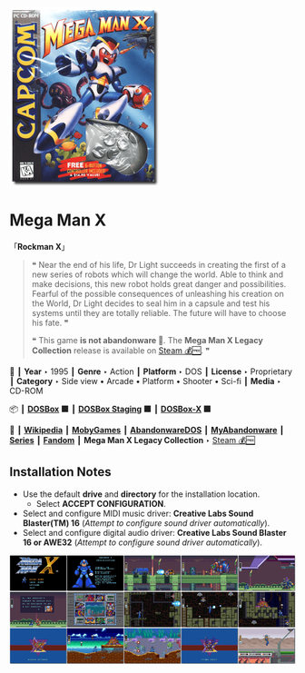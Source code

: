 ![](Thumbnail.png "application-thumbnail")

# Mega Man X

「**Rockman X**」

> ❝ Near the end of his life, Dr Light succeeds in creating the first of a new series of robots which will change the world. Able to think and make decisions, this new robot holds great danger and possibilities. Fearful of the possible consequences of unleashing his creation on the World, Dr Light decides to seal him in a capsule and test his systems until they are totally reliable. The future will have to choose his fate. ❞
>
> ❝ This game **is not abandonware 🚫**. The **Mega Man X Legacy Collection** release is available on [Steam 💰🆓](https://store.steampowered.com/app/743890/Mega_Man_X_Legacy_Collection/). ❞
>

📌 ┃ **Year** ‣ 1995 ┃ **Genre** ‣ Action ┃ **Platform** ‣ DOS ┃ **License** ‣ Proprietary ┃ **Category** ‣ Side view • Arcade • Platform • Shooter • Sci-fi ┃ **Media** ‣ CD-ROM 

📦 ┃ **[DOSBox](https://www.dosbox.com/) 🟩** ┃ **[DOSBox Staging](https://dosbox-staging.github.io/) 🟩** ┃ **[DOSBox-X](https://dosbox-x.com/) 🟩** 

📎 ┃ **[Wikipedia](https://en.wikipedia.org/wiki/Mega_Man_X_(video_game))** ┃ **[MobyGames](https://www.mobygames.com/game/1334/mega-man-x/)** ┃ **[AbandonwareDOS](https://www.abandonwaredos.com/abandonware-game.php?abandonware=Mega+Man+X&gid=1990)** ┃ **[MyAbandonware](https://www.myabandonware.com/game/mega-man-x-2wh)** ┃ **[Series](https://en.wikipedia.org/wiki/Mega_Man_X)** ┃ **[Fandom](https://megaman.fandom.com/wiki/Mega_Man_X_(video_game))** ┃ **Mega Man X Legacy Collection** ‣ [Steam 💰🆓](https://store.steampowered.com/app/743890/Mega_Man_X_Legacy_Collection/) 

## Installation Notes
- Use the default **drive** and **directory** for the installation location.
  - Select **ACCEPT CONFIGURATION**.
- Select and configure MIDI music driver: **Creative Labs Sound Blaster(TM) 16** (*Attempt to configure sound driver automatically*).
- Select and configure digital audio driver: **Creative Labs Sound Blaster 16 or AWE32** (*Attempt to configure sound driver automatically*).

![](Montage.png "Mega Man X")

